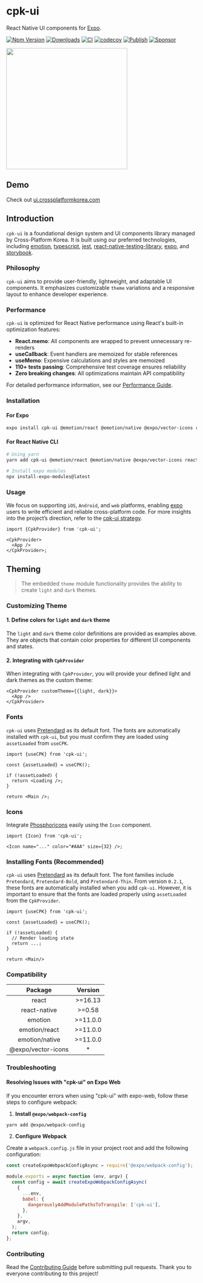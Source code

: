 # cpk-ui

React Native UI components for [Expo](https://expo.dev).

[![Npm Version](http://img.shields.io/npm/v/cpk-ui.svg?style=flat-square)](https://npmjs.org/package/cpk-ui)
[![Downloads](http://img.shields.io/npm/dm/cpk-ui.svg?style=flat-square)](https://npmjs.org/package/cpk-ui)
[![CI](https://github.com/crossplatformkorea/cpk-ui/actions/workflows/ci.yml/badge.svg)](https://github.com/crossplatformkorea/cpk-ui/actions/workflows/ci.yml)
[![codecov](https://codecov.io/gh/crossplatformkorea/cpk-ui/graph/badge.svg?token=LWZI4U369L)](https://codecov.io/gh/crossplatformkorea/cpk-ui)
[![Publish](https://github.com/crossplatformkorea/cpk-ui/actions/workflows/publish.yml/badge.svg)](https://github.com/crossplatformkorea/cpk-ui/actions/workflows/publish.yml)
[![Sponsor](https://opencollective.com/crossplatformkorea/tiers/badge.svg?style=shield)](https://opencollective.com/crossplatformkorea/tiers/badge.svg)

<img src="https://github.com/user-attachments/assets/c31ac1c2-cc0e-4f13-a542-c35045c266cd" width="320"/>

## Demo

Check out [ui.crossplatformkorea.com](https://ui.crossplatformkorea.com)

## Introduction

`cpk-ui` is a foundational design system and UI components library managed by Cross-Platform Korea. It is built using our preferred technologies, including [emotion](https://emotion.sh/docs/@emotion/native), [typescript](https://www.typescriptlang.org/), [jest](https://jestjs.io), [react-native-testing-library](https://github.com/callstack/react-native-testing-library), [expo](https://expo.io), and [storybook](https://storybook.js.org).

### Philosophy

`cpk-ui` aims to provide user-friendly, lightweight, and adaptable UI components. It emphasizes customizable `theme` variations and a responsive layout to enhance developer experience.

### Performance

`cpk-ui` is optimized for React Native performance using React's built-in optimization features:

- **React.memo**: All components are wrapped to prevent unnecessary re-renders
- **useCallback**: Event handlers are memoized for stable references
- **useMemo**: Expensive calculations and styles are memoized
- **110+ tests passing**: Comprehensive test coverage ensures reliability
- **Zero breaking changes**: All optimizations maintain API compatibility

For detailed performance information, see our [Performance Guide](docs/PERFORMANCE.md).

### Installation

#### For Expo

```sh
expo install cpk-ui @emotion/react @emotion/native @expo/vector-icons react-native-gesture-handler react-native-svg expo-screen-orientation @expo/match-media expo-haptics
```

#### For React Native CLI

```sh
# Using yarn
yarn add cpk-ui @emotion/react @emotion/native @expo/vector-icons react-native-gesture-handler react-native-svg expo-screen-orientation @expo/match-media

# Install expo modules
npx install-expo-modules@latest
```

### Usage

We focus on supporting `iOS`, `Android`, and `web` platforms, enabling [expo](https://expo.io) users to write efficient and reliable cross-platform code. For more insights into the project’s direction, refer to the [cpk-ui strategy](https://github.com/hyochan/cpk-ui/issues).

```tsx
import {CpkProvider} from 'cpk-ui';

<CpkProvider>
  <App />
</CpkProvider>;
```

## Theming

> The embedded `theme` module functionality provides the ability to create `light` and `dark` themes.

### Customizing Theme

#### 1. Define colors for `light` and `dark` theme

The `light` and `dark` theme color definitions are provided as examples above. They are objects that contain color properties for different UI components and states.

#### 2. Integrating with `CpkProvider`

When integrating with `CpkProvider`, you will provide your defined light and dark themes as the custom theme:

```tsx
<CpkProvider customTheme={{light, dark}}>
  <App />
</CpkProvider>
```

### Fonts

`cpk-ui` uses [Pretendard](https://github.com/orioncactus/pretendard) as its default font. The fonts are automatically installed with `cpk-ui`, but you must confirm they are loaded using `assetLoaded` from `useCPK`.

```tsx
import {useCPK} from 'cpk-ui';

const {assetLoaded} = useCPK();

if (!assetLoaded) {
  return <Loading />;
}

return <Main />;
```

### Icons

Integrate [Phosphoricons](https://phosphoricons.com) easily using the `Icon` component.

```tsx
import {Icon} from 'cpk-ui';

<Icon name="..." color="#AAA" size={32} />;
```

### Installing Fonts (Recommended)

`cpk-ui` uses [Pretendard](https://github.com/orioncactus/pretendard) as its default font. The font families include `Pretendard`, `Pretendard-Bold`, and `Pretendard-Thin`. From version `0.2.1`, these fonts are automatically installed when you add `cpk-ui`. However, it is important to ensure that the fonts are loaded properly using `assetLoaded` from the `CpkProvider`.

```tsx
import {useCPK} from 'cpk-ui';

const {assetLoaded} = useCPK();

if (!assetLoaded) {
  // Render loading state
  return ...;
}

return <Main/>
```

### Compatibility

|      Package       | Version  |
| :----------------: | :------: |
|       react        | >=16.13  |
|    react-native    |  >=0.58  |
|      emotion       | >=11.0.0 |
|   emotion/react    | >=11.0.0 |
|   emotion/native   | >=11.0.0 |
| @expo/vector-icons |    \*    |

### Troubleshooting

#### Resolving Issues with "cpk-ui" on Expo Web

If you encounter errors when using "cpk-ui" with expo-web, follow these steps to configure webpack:

1. **Install `@expo/webpack-config`**

```sh
yarn add @expo/webpack-config
```

2. **Configure Webpack**

Create a `webpack.config.js` file in your project root and add the following configuration:

```javascript
const createExpoWebpackConfigAsync = require('@expo/webpack-config');

module.exports = async function (env, argv) {
  const config = await createExpoWebpackConfigAsync(
    {
      ...env,
      babel: {
        dangerouslyAddModulePathsToTranspile: ['cpk-ui'],
      },
    },
    argv,
  );
  return config;
};
```

### Contributing

Read the [Contributing Guide](./CONTRIBUTING.md) before submitting pull requests. Thank you to everyone contributing to this project!
